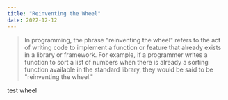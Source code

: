 ```yaml
---
title: "Reinventing the Wheel"
date: 2022-12-12
---
```

> In programming, the phrase "reinventing the wheel" refers to the act of writing code to implement a function or feature that already exists in a library or framework. For example, if a programmer writes a function to sort a list of numbers when there is already a sorting function available in the standard library, they would be said to be "reinventing the wheel."



test wheel